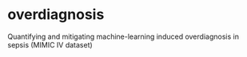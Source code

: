 # overdiagnosis
Quantifying and mitigating machine-learning induced overdiagnosis in sepsis (MIMIC IV dataset)
